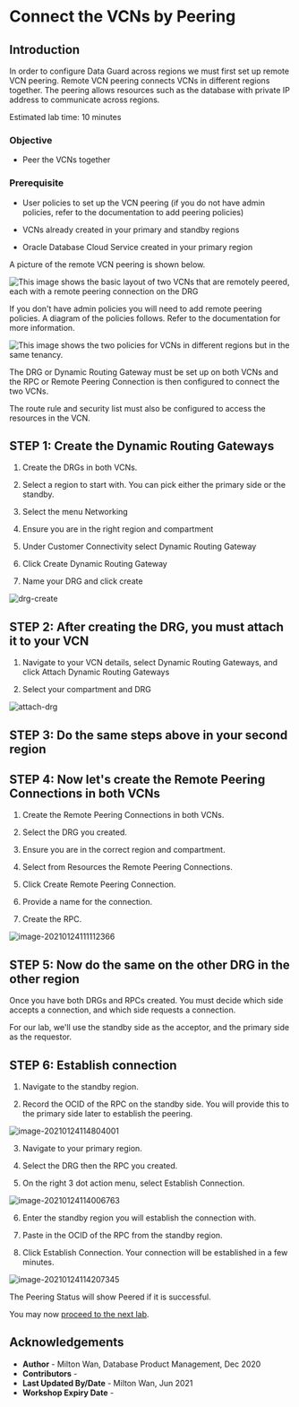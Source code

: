 # Connect the VCNs by Peering

## Introduction
In order to configure Data Guard across regions we must first set up remote VCN peering.  Remote VCN peering connects VCNs in different regions together.  The peering allows resources such as the database with private IP address to communicate across regions.

Estimated lab time: 10 minutes

### Objective
- Peer the VCNs together

### Prerequisite

- User policies to set up the VCN peering  (if you do not have admin policies, refer to the documentation to add peering policies)

- VCNs already created in your primary and standby regions

- Oracle Database Cloud Service created in your primary region



A picture of the remote VCN peering is shown below.  



  ![This image shows the basic layout of two VCNs that are remotely peered, each with a remote peering connection on the DRG](./images/network_remote_peering_basic.png)



If you don't have admin policies you will need to add remote peering policies.  A diagram of the policies follows.  Refer to the documentation for more information.



  ![This image shows the two policies for VCNs in different regions but in the same tenancy.](./images/network_remote_peering_policy_same_tenancy.png)





The DRG or Dynamic Routing Gateway must be set up on both VCNs and the RPC or Remote Peering Connection is then configured to connect the two VCNs.  

The route rule and security list must also be configured to access the resources in the VCN.  

## **STEP 1:** Create the Dynamic Routing Gateways
1. Create the DRGs in both VCNs.  

2. Select a region to start with.  You can pick either the primary side or the standby.

3. Select the menu Networking

4. Ensure you are in the right region and compartment

5. Under Customer Connectivity select Dynamic Routing Gateway

6. Click Create Dynamic Routing Gateway

7. Name your DRG and click create


  ![drg-create](./images/drg-create-copy.png)


## **STEP 2:** After creating the DRG, you must attach it to your VCN

1. Navigate to your VCN details, select Dynamic Routing Gateways, and click Attach Dynamic Routing Gateways

2. Select your compartment and DRG

  ![attach-drg](./images/attach-drg-copy.png)

## **STEP 3:** Do the same steps above in your second region


## **STEP 4:** Now let's create the Remote Peering Connections in both VCNs

1. Create the Remote Peering Connections in both VCNs.

2. Select the DRG you created.

3. Ensure you are in the correct region and compartment.

4. Select from Resources the Remote Peering Connections.

5. Click Create Remote Peering Connection.

6. Provide a name for the connection.

7. Create the RPC.



  ![image-20210124111112366](./images/image-20210124111112366.png)



## **STEP 5:** Now do the same on the other DRG in the other region

Once you have both DRGs and RPCs created.  You must decide which side accepts a connection, and which side requests a connection.

For our lab, we'll use the standby side as the acceptor, and the primary side as the requestor.  

## **STEP 6:** Establish connection
1. Navigate to the standby region.

2. Record the OCID of the RPC on the standby side.  You will provide this to the primary side later to establish the peering.

  ![image-20210124114804001](./images/image-20210124114804001.png)



3. Navigate to your primary region.

4. Select the DRG then the RPC you created.

5. On the right 3 dot action menu, select Establish Connection.



  ![image-20210124114006763](./images/image-20210124114006763.png)

6. Enter the standby region you will establish the connection with.

7. Paste in the OCID of the RPC from the standby region.

8. Click Establish Connection.  Your connection will be established in a few minutes.



  ![image-20210124114207345](./images/image-20210124114207345.png)



The Peering Status will show Peered if it is successful.

You may now [proceed to the next lab](#next).

## Acknowledgements
* **Author** - Milton Wan, Database Product Management, Dec 2020
* **Contributors** -  
* **Last Updated By/Date** - Milton Wan, Jun 2021
* **Workshop Expiry Date** -
